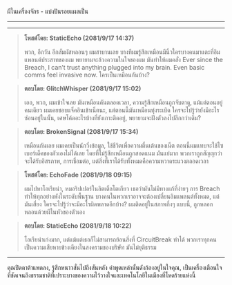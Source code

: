 ผีในเครื่องจักร - แบ่งปันรอยแผลเป็น

---

---

> **โพสต์โดย: StaticEcho (2081/9/17 14:37)**
>
> พวก, อีกวัน อีกสัมผัสหลอนๆ ผมสาบานเลย บางทีผมรู้สึกเหมือนมีนิ้วใครบางคนมาแตะที่อิมแพลนต์ประสาทของผม พยายามจะล้วงความในใจของผม มันทำให้ผมคลั่ง Ever since the Breach, I can’t trust anything plugged into my brain. Even basic comms feel invasive now. ใครเป็นเหมือนกันบ้าง?

> **ตอบโดย: GlitchWhisper (2081/9/17 15:02)**
>
> เออ, พวก, ผมเข้าใจเลย มันเหมือนคันตลอดเวลา, ความรู้สึกเหมือนถูกจับตาดู, แม้แต่ตอนอยู่คนเดียว ผมเคยชอบแจ็คอินเข้าเน็ตนะ, แต่ตอนนี้มันเหมือนทุ่งระเบิด ใครจะไปรู้ว่ายังมีอะไรซ่อนอยู่ในนั้น, เศษโค้ดอะไรบ้างที่ยังเกาะติดอยู่, พยายามจะฝังตัวลงไปลึกกว่าเดิม?

> **ตอบโดย: BrokenSignal (2081/9/17 15:34)**
>
> เหมือนกันเลย ผมเคยเป็นนักวิ่งข้อมูล, ใช้ชีวิตเพื่อความตื่นเต้นของเน็ต ตอนนี้ผมแทบจะใช้ไซเบอร์เด็คของตัวเองไม่ได้เลย โดยที่ไม่รู้สึกเหมือนถูกสอดแนม มันแย่มาก พวกเราถูกสัญญาว่าจะได้รับอิสรภาพ, การเชื่อมต่อ, แต่สิ่งที่เราได้รับทั้งหมดคือความหวาดระแวงตลอดเวลา

> **โพสต์โดย: EchoFade (2081/9/18 09:15)**
>
> ผมไปหาโอเรียน่า, หมอริปเปอร์ในลิตเติ้ลโตเกียว เธอว่ามันไม่มีทางแก้ที่ง่ายๆ การ Breach ทำให้ทุกอย่างพังในระดับพื้นฐาน บางคนในพวกเราอาจจะต้องเปลี่ยนอิมแพลนต์ทั้งหมด, แต่มันเสี่ยง ใครจะไปรู้ว่าจะมีอะไรผิดพลาดอีกบ้าง? ผมติดอยู่ในสภาพกึ่งๆ แบบนี้, ถูกหลอกหลอนด้วยผีในหัวของตัวเอง

> **ตอบโดย: StaticEcho (2081/9/18 10:22)**
>
> โอเรียน่าเก่งมาก, แต่แม้แต่เธอก็ไม่สามารถย้อนสิ่งที่ CircuitBreak ทำได้ พวกเราทุกคนเป็นความเสียหายข้างเคียงในสงครามของบริษัท มันไม่ยุติธรรม

---

คุณปิดดาต้าแพดลง, รู้สึกหนาวสั่นไปถึงสันหลัง คำพูดเหล่านั้นดังก้องอยู่ในใจคุณ, เป็นเครื่องเตือนใจที่ชัดเจนถึงธรรมชาติที่เปราะบางของความไว้วางใจและเทคโนโลยีในเมืองที่โหดร้ายแห่งนี้
